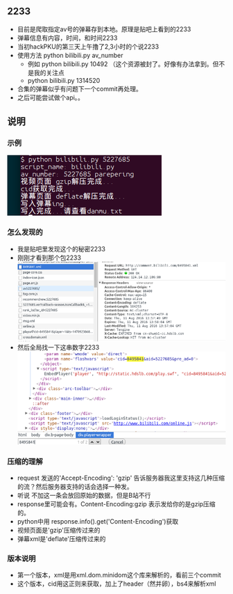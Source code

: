 ## 2233

- 目前是爬取指定av号的弹幕存到本地。原理是贴吧上看到的2233
- 弹幕信息有内容，时间，和时间2233
- 当初hackPKU的第三天上午撸了2,3小时的个说2233
- 使用方法 python bilibili.py av_number
  - 例如 python bilibili.py 10492 （这个资源被封了。好像有办法拿到。但不是我的关注点
  - python bilibili.py 1314520
- 合集的弹幕似乎有问题下一个commit再处理。
- 之后可能尝试做个api。。

## 说明

### 示例
![python bilibili.py 5227685](./res/use.png)

### 怎么发现的

- 我是贴吧里发现这个的秘密2233
- 刚刚才看到那个包2233![xml](./res/response.png)
- 然后全局找一下这串数字2233![cid](./res/cid.png)

### 压缩的理解

-  request 发送的'Accept-Encoding': 'gzip' 告诉服务器我这里支持这几种压缩的流？然后服务器支持的话会选择一种发。
-  听说 不加这一条会放回原始的数据，但是B站不行
-  response里可能会有。Content-Encoding:gzip 表示发给你的是gzip压缩的。
-  python中用 response.info().get('Content-Encoding')获取
-  视频页面是'gzip'压缩传过来的
-  弹幕xml是'deflate'压缩传过来的

### 版本说明
- 第一个版本，xml是用xml.dom.minidom这个库来解析的，看前三个commit
- 这个版本，cid用这正则来获取，加上了header（然并卵），bs4来解析xml


